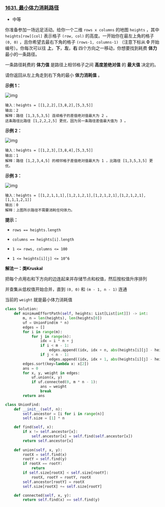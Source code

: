 ### [1631. 最小体力消耗路径](https://leetcode.cn/problems/path-with-minimum-effort/)

- 中等

你准备参加一场远足活动。给你一个二维 `rows x columns` 的地图 `heights` ，其中 `heights[row][col]` 表示格子 `(row, col)` 的高度。一开始你在最左上角的格子 `(0, 0)` ，且你希望去最右下角的格子 `(rows-1, columns-1)` （注意下标从 **0** 开始编号）。你每次可以往 **上**，**下**，**左**，**右** 四个方向之一移动，你想要找到耗费 **体力** 最小的一条路径。

一条路径耗费的 **体力值** 是路径上相邻格子之间 **高度差绝对值** 的 **最大值** 决定的。

请你返回从左上角走到右下角的最小 **体力消耗值** 。

**示例 1：**

 ![img](https://assets.leetcode-cn.com/aliyun-lc-upload/uploads/2020/10/25/ex1.png)

```
输入：heights = [[1,2,2],[3,8,2],[5,3,5]]
输出：2
解释：路径 [1,3,5,3,5] 连续格子的差值绝对值最大为 2 。
这条路径比路径 [1,2,2,2,5] 更优，因为另一条路径差值最大值为 3 。
```

**示例 2：**

 ![img](https://assets.leetcode-cn.com/aliyun-lc-upload/uploads/2020/10/25/ex2.png)

```
输入：heights = [[1,2,3],[3,8,4],[5,3,5]]
输出：1
解释：路径 [1,2,3,4,5] 的相邻格子差值绝对值最大为 1 ，比路径 [1,3,5,3,5] 更优。
```

**示例 3：**

 ![img](https://assets.leetcode-cn.com/aliyun-lc-upload/uploads/2020/10/25/ex3.png)

```
输入：heights = [[1,2,1,1,1],[1,2,1,2,1],[1,2,1,2,1],[1,2,1,2,1],[1,1,1,2,1]]
输出：0
解释：上图所示路径不需要消耗任何体力。
```

**提示：**

- `rows == heights.length`
- `columns == heights[i].length`

- `1 <= rows, columns <= 100`
- `1 <= heights[i][j] <= 10^6`

**解法一：类Kruskal**

把每个点用右和下方向的边连起来并存储节点和权值，然后按权值升序排列

并查集从低权值开始合并，直到 `(0, 0)` 和 `(m - 1, n - 1)` 连通

当前的 `weight` 就是最小体力消耗值

```python
class Solution:
    def minimumEffortPath(self, heights: List[List[int]]) -> int:
        m, n = len(heights), len(heights[0])
        uf = UnionFind(m * n)
        edges = []
        for i in range(m):
            for j in range(n):
                idx = i * n + j
                if i < m - 1:
                    edges.append((idx, idx + n, abs(heights[i][j] - heights[i + 1][j])))
                if j < n - 1:
                    edges.append((idx, idx + 1, abs(heights[i][j] - heights[i][j + 1])))
        edges.sort(key=lambda x: x[2])
        ans = 0
        for x, y, weight in edges:
            uf.union(x, y)
            if uf.connected(0, m * n - 1):
                ans = weight
                break
        return ans

class UnionFind:
    def __init__(self, n):
        self.ancestor = [i for i in range(n)]
        self.size = [1] * n

    def find(self, x):
        if x != self.ancestor[x]:
            self.ancestor[x] = self.find(self.ancestor[x])
        return self.ancestor[x]
    
    def union(self, x, y):
        rootX = self.find(x)
        rootY = self.find(y)
        if rootX == rootY:
            return
        if self.size[rootX] < self.size[rootY]:
            rootX, rootY = rootY, rootX
        self.ancestor[rootY] = rootX
        self.size[rootX] += self.size[rootY]

    def connected(self, x, y):
        return self.find(x) == self.find(y)
```

